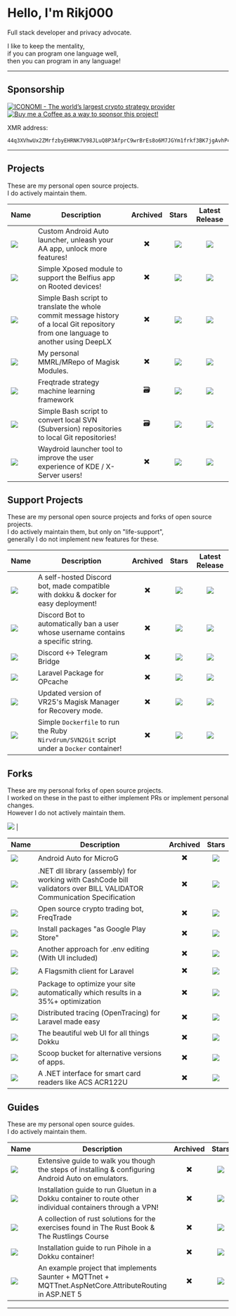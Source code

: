 # Hello, I'm Rikj000

Full stack developer and privacy advocate.

I like to keep the mentality,   
if you can program one language well,   
then you can program in any language!

---

## Sponsorship

<p align="left">
    <a href="https://www.iconomi.com/register?ref=zQQPK">
        <img src="https://img.shields.io/badge/ICONOMI-Join-blue?logo=bitcoin&logoColor=white" alt="ICONOMI - The world’s largest crypto strategy provider">
    </a> <a href="https://www.buymeacoffee.com/Rikj000">
        <img src="https://img.shields.io/badge/-Buy%20me%20a%20Coffee!-FFDD00?logo=buy-me-a-coffee&logoColor=black" alt="Buy me a Coffee as a way to sponsor this project!"> 
    </a>
</p>

XMR address:
```
44q3XVhwUx2ZMrfzbyEHRNK7V98JLuQ8P3AfprC9wrBrEs8o6M7JGYm1frkf3BK7jgAvhP47ebeuVMAMC3QVFjHd2zVqVxL
```

---

## Projects

These are my personal open source projects.   
I do actively maintain them.

| Name | Description | Archived | Stars | Latest Release |
| ---- | ----------- | :------: | :---: | :------------: |
| <a href="https://github.com/Rikj000/Android-Auto-XLauncher-Unlocked"><img src="https://img.shields.io/badge/Android--Auto--XLauncher--Unlocked-gray?logo=github&logoColor=white"></a> | Custom Android Auto launcher, unleash your AA app, unlock more features! | ✖️ | <img src="https://img.shields.io/github/stars/Rikj000/Android-Auto-XLauncher-Unlocked?style=flat&label=%20"> | <a href="https://github.com/Rikj000/Android-Auto-XLauncher-Unlocked/releases/latest"><img src="https://img.shields.io/github/v/release/Rikj000/Android-Auto-XLauncher-Unlocked?include_prereleases&label=%20"></a> |
| <a href="https://github.com/Rikj000/Belfius-Root"><img src="https://img.shields.io/badge/Belfius--Root-gray?logo=github&logoColor=white"></a> | Simple Xposed module to support the Belfius app on Rooted devices! | ✖️ | <img src="https://img.shields.io/github/stars/Rikj000/Belfius-Root?style=flat&label=%20"> | <a href="https://github.com/Rikj000/Belfius-Root/releases/latest"><img src="https://img.shields.io/github/v/release/Rikj000/Belfius-Root?include_prereleases&label=%20"></a> |
| <a href="https://github.com/Rikj000/Git-DeepL-Translator"><img src="https://img.shields.io/badge/Git--DeepL--Translator-gray?logo=github&logoColor=white"></a> | Simple Bash script to translate the whole commit message history of a local Git repository<br>from one language to another using DeepLX | ✖️ | <img src="https://img.shields.io/github/stars/Rikj000/Git-DeepL-Translator?style=flat&label=%20"> | <a href="https://github.com/Rikj000/Git-DeepL-Translator/releases/latest"><img src="https://img.shields.io/github/v/release/Rikj000/Git-DeepL-Translator?include_prereleases&label=%20"></a> |
| <a href="https://github.com/Rikj000/Magisk-Modules-Rikj000-Repo"><img src="https://img.shields.io/badge/Magisk--Modules--Rikj000--Repo-gray?logo=github&logoColor=white"></a> | My personal MMRL/MRepo of Magisk Modules. | ✖️ | <img src="https://img.shields.io/github/stars/Rikj000/Magisk-Modules-Rikj000-Repo?style=flat&label=%20"> | <a href="https://github.com/Rikj000/Magisk-Modules-Rikj000-Repo/releases/latest"><img src="https://img.shields.io/github/v/release/Rikj000/Magisk-Modules-Rikj000-Repo?include_prereleases&label=%20"></a> |
| <a href="https://github.com/Rikj000/MoniGoMani"><img src="https://img.shields.io/badge/MoniGoMani-gray?logo=github&logoColor=white"/></a> | Freqtrade strategy machine learning framework | 🗃️ | <img src="https://img.shields.io/github/stars/Rikj000/MoniGoMani?style=flat&label=%20"> | <a href="https://github.com/Rikj000/MoniGoMani/releases/latest"><img src="https://img.shields.io/github/v/release/Rikj000/MoniGoMani?include_prereleases&label=%20"></a> |
| <a href="https://github.com/Rikj000/SVN-to-Git-convert"><img src="https://img.shields.io/badge/SVN--to--Git--convert-gray?logo=github&logoColor=white"/></a> | Simple Bash script to convert local SVN (Subversion) repositories to local Git repositories! | 🗃️ | <img src="https://img.shields.io/github/stars/Rikj000/SVN-to-Git-convert?style=flat&label=%20"> | <a href="https://github.com/Rikj000/SVN-to-Git-convert/releases/latest"><img src="https://img.shields.io/github/v/release/Rikj000/SVN-to-Git-convert?include_prereleases&label=%20"></a> |
| <a href="https://github.com/Rikj000/XWaydroid"><img src="https://img.shields.io/badge/XWaydroid-gray?logo=github&logoColor=white"/></a> | Waydroid launcher tool to improve the user experience of KDE / X-Server users! | ✖️ | <img src="https://img.shields.io/github/stars/Rikj000/XWaydroid?style=flat&label=%20"> | <a href="https://github.com/Rikj000/XWaydroid/releases/latest"><img src="https://img.shields.io/github/v/release/Rikj000/XWaydroid?include_prereleases&label=%20"></a> |

## Support Projects

These are my personal open source projects and forks of open source projects.   
I do actively maintain them, but only on "life-support",   
generally I do not implement new features for these.

| Name | Description | Archived | Stars | Latest Release |
| ---- | ----------- | :------: | :---: | :------------: |
| <a href="https://github.com/Rikj000/CleanChat-AutoClearChannel-Docker"><img src="https://img.shields.io/badge/CleanChat--AutoClearChannel--Docker-gray?logo=github&logoColor=white"/></a> | A self-hosted Discord bot, made compatible with dokku & docker for easy deployment! | ✖️ | <img src="https://img.shields.io/github/stars/Rikj000/CleanChat-AutoClearChannel-Docker?style=flat&label=%20"> | <a href="https://github.com/Rikj000/CleanChat-AutoClearChannel-Docker/releases/latest"><img src="https://img.shields.io/github/v/release/Rikj000/CleanChat-AutoClearChannel-Docker?include_prereleases&label=%20"></a> |
| <a href="https://github.com/Rikj000/Discord-Auto-Ban"><img src="https://img.shields.io/badge/Discord--Auto--Ban-gray?logo=github&logoColor=white"/></a> | Discord Bot to automatically ban a user whose username contains a specific string. | ✖️ | <img src="https://img.shields.io/github/stars/Rikj000/Discord-Auto-Ban?style=flat&label=%20"> | <a href="https://github.com/Rikj000/Discord-Auto-Ban/releases/latest"><img src="https://img.shields.io/github/v/release/Rikj000/Discord-Auto-Ban?include_prereleases&label=%20"></a> |
| <a href="https://github.com/Rikj000/Discord-Telegram-Bridge"><img src="https://img.shields.io/badge/Discord--Telegram--Bridge-gray?logo=github&logoColor=white"/></a> | Discord <-> Telegram Bridge | ✖️ | <img src="https://img.shields.io/github/stars/Rikj000/Discord-Telegram-Bridge?style=flat&label=%20"> | <a href="https://github.com/Rikj000/Discord-Telegram-Bridge/releases/latest"><img src="https://img.shields.io/github/v/release/Rikj000/Discord-Telegram-Bridge?include_prereleases&label=%20"></a> |
| <a href="https://github.com/Rikj000/Laravel-OPCache"><img src="https://img.shields.io/badge/Laravel--OPCache-gray?logo=github&logoColor=white"/></a> | Laravel Package for OPcache | ✖️ | <img src="https://img.shields.io/github/stars/Rikj000/Laravel-OPCache?style=flat&label=%20"> | <a href="https://github.com/Rikj000/Laravel-OPCache/releases/latest"><img src="https://img.shields.io/github/v/release/Rikj000/Laravel-OPCache?include_prereleases&label=%20"></a> |
| <a href="https://github.com/Rikj000/Magisk-Manager-for-Recovery-Mode"><img src="https://img.shields.io/badge/Magisk--Manager--for--Recovery--Mode-gray?logo=github&logoColor=white"/></a> | Updated version of VR25's Magisk Manager for Recovery mode. | ✖️ | <img src="https://img.shields.io/github/stars/Rikj000/Magisk-Manager-for-Recovery-Mode?style=flat&label=%20"> | <a href="https://github.com/Rikj000/Magisk-Manager-for-Recovery-Mode/releases/latest"><img src="https://img.shields.io/github/v/release/Rikj000/Magisk-Manager-for-Recovery-Mode?include_prereleases&label=%20"></a> |
| <a href="https://github.com/Rikj000/Ruby-SVN2Git-Docker"><img src="https://img.shields.io/badge/Ruby--SVN2Git--Docker-gray?logo=github&logoColor=white"/></a> | Simple `Dockerfile` to run the Ruby `Nirvdrum/SVN2Git` script under a `Docker` container! | ✖️ | <img src="https://img.shields.io/github/stars/Rikj000/Ruby-SVN2Git-Docker?style=flat&label=%20"> | <a href="https://github.com/Rikj000/Ruby-SVN2Git-Docker/releases/latest"><img src="https://img.shields.io/github/v/release/Rikj000/Ruby-SVN2Git-Docker?include_prereleases&label=%20"></a> |

## Forks

These are my personal forks of open source projects.   
I worked on these in the past to either implement PRs or implement personal changes.   
However I do not actively maintain them.

 <a href="https://github.com/Rikj000/MoniGoMani/releases/latest"><img src="https://img.shields.io/github/v/release/Rikj000/MoniGoMani?include_prereleases&label=%20"></a> |

| Name | Description | Archived | Stars |
| ---- | ----------- | :------: | :---: |
| <a href="https://github.com/Rikj000/AndroidAuto4MicroG"><img src="https://img.shields.io/badge/AndroidAuto4MicroG-gray?logo=github&logoColor=white"/></a> | Android Auto for MicroG | ✖️ | <img src="https://img.shields.io/github/stars/Rikj000/AndroidAuto4MicroG?style=flat&label=%20"> |
| <a href="https://github.com/Rikj000/CashCode"><img src="https://img.shields.io/badge/CashCode-gray?logo=github&logoColor=white"/></a> | .NET dll library (assembly) for working with CashCode bill validators over BILL VALIDATOR Communication Specification | ✖️ | <img src="https://img.shields.io/github/stars/Rikj000/CashCode?style=flat&label=%20"> |
| <a href="https://github.com/Rikj000/FreqTrade"><img src="https://img.shields.io/badge/FreqTrade-gray?logo=github&logoColor=white"/></a> | Open source crypto trading bot, FreqTrade | ✖️ | <img src="https://img.shields.io/github/stars/Rikj000/Freqtrade?style=flat&label=%20"> |
| <a href="https://github.com/Rikj000/KingInstaller"><img src="https://img.shields.io/badge/KingInstaller-gray?logo=github&logoColor=white"/></a> | Install packages "as Google Play Store" | ✖️ | <img src="https://img.shields.io/github/stars/Rikj000/KingInstaller?style=flat&label=%20"> |
| <a href="https://github.com/Rikj000/Laravel-EnvEditor"><img src="https://img.shields.io/badge/Laravel--EnvEditor-gray?logo=github&logoColor=white"/></a> | Another approach for .env editing (With UI included) | ✖️ | <img src="https://img.shields.io/github/stars/Rikj000/Laravel-EnvEditor?style=flat&label=%20"> |
| <a href="https://github.com/Rikj000/Laravel-Flagsmith"><img src="https://img.shields.io/badge/Laravel--Flagsmith-gray?logo=github&logoColor=white"/></a> | A Flagsmith client for Laravel | ✖️ | <img src="https://img.shields.io/github/stars/Rikj000/Laravel-Flagsmith?style=flat&label=%20"> |
| <a href="https://github.com/Rikj000/Laravel-Page-Speed"><img src="https://img.shields.io/badge/Laravel--Page--Speed-gray?logo=github&logoColor=white"/></a> | Package to optimize your site automatically which results in a 35%+ optimization | ✖️ | <img src="https://img.shields.io/github/stars/Rikj000/Laravel-Page-Speed?style=flat&label=%20"> |
| <a href="https://github.com/Rikj000/Laravel-Tracing"><img src="https://img.shields.io/badge/Laravel--Tracing-gray?logo=github&logoColor=white"/></a> | Distributed tracing (OpenTracing) for Laravel made easy | ✖️ | <img src="https://img.shields.io/github/stars/Rikj000/Laravel-Tracing?style=flat&label=%20"> |
| <a href="https://github.com/Rikj000/Ledokku"><img src="https://img.shields.io/badge/Ledokku-gray?logo=github&logoColor=white"/></a> | The beautiful web UI for all things Dokku | ✖️ | <img src="https://img.shields.io/github/stars/Rikj000/Ledokku?style=flat&label=%20"> |
| <a href="https://github.com/Rikj000/Scoop-Versions-Bucket"><img src="https://img.shields.io/badge/Scoop--Versions--Bucket-gray?logo=github&logoColor=white"/></a> | Scoop bucket for alternative versions of apps. | ✖️ | <img src="https://img.shields.io/github/stars/Rikj000/Scoop-Versions-Bucket?style=flat&label=%20"> |
| <a href="https://github.com/Rikj000/SnappyWinscard"><img src="https://img.shields.io/badge/SnappyWinscard-gray?logo=github&logoColor=white"/></a> | A .NET interface for smart card readers like ACS ACR122U | ✖️ | <img src="https://img.shields.io/github/stars/Rikj000/SnappyWinscard?style=flat&label=%20"> |


## Guides

These are my personal open source guides.   
I do actively maintain them.

| Name | Description | Archived | Stars |
| ---- | ----------- | :------: | :---: |
| <a href="https://github.com/Rikj000/Android-Auto-Ultimate-Dev-Unit"><img src="https://img.shields.io/badge/Android--Auto--Ultimate--Dev--Unit-gray?logo=github&logoColor=white"/></a> | Extensive guide to walk you though the steps of installing & configuring Android Auto on emulators. | ✖️ | <img src="https://img.shields.io/github/stars/Rikj000/Android-Auto-Ultimate-Dev-Unit?style=flat&label=%20"> |
| <a href="https://github.com/Rikj000/Gluetun-Dokku-Installation"><img src="https://img.shields.io/badge/Gluetun--Dokku--Installation-gray?logo=github&logoColor=white"/></a> | Installation guide to run Gluetun in a Dokku container to route other individual containers through a VPN! | ✖️ | <img src="https://img.shields.io/github/stars/Rikj000/Gluetun-Dokku-Installation?style=flat&label=%20"> |
| <a href="https://github.com/Rikj000/Learning-Rust"><img src="https://img.shields.io/badge/Learning--Rust-gray?logo=github&logoColor=white"/></a> | A collection of rust solutions for the exercises found in The Rust Book & The Rustlings Course | ✖️ | <img src="https://img.shields.io/github/stars/Rikj000/Learning-Rust?style=flat&label=%20"> |
| <a href="https://github.com/Rikj000/Pihole-Dokku-Installation"><img src="https://img.shields.io/badge/Pihole--Dokku--Installation-gray?logo=github&logoColor=white"/></a> | Installation guide to run Pihole in a Dokku container! | ✖️ | <img src="https://img.shields.io/github/stars/Rikj000/Pihole-Dokku-Installation?style=flat&label=%20"> |
| <a href="https://github.com/Rikj000/Saunter-MQTTnet-AspNet5-AttributeRouting-ExampleProject"><img src="https://img.shields.io/badge/Saunter--MQTTnet--AspNet5--AttributeRouting--ExampleProject-gray?logo=github&logoColor=white"/></a> | An example project that implements Saunter + MQTTnet + MQTTnet.AspNetCore.AttributeRouting in ASP.NET 5 | ✖️ | <img src="https://img.shields.io/github/stars/Rikj000/Saunter-MQTTnet-AspNet5-AttributeRouting-ExampleProject?style=flat&label=%20"> |

---
